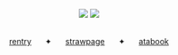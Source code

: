 </p><p align="center">
<img src="https://files.catbox.moe/fj9m7a.gif"/> <img src="https://files.catbox.moe/foa1q2.png" />
</p><p align="center">
<b></b><br>
<a href="https://rentry.co/bloominghydragea">rentry</a> ⠀⠀✦⠀⠀
<a href="https://cellsatwork.straw.page">strawpage</a> ⠀⠀✦⠀⠀
<a href="https://dancingfactory.atabook.org/">atabook</a>
  <br><br>
